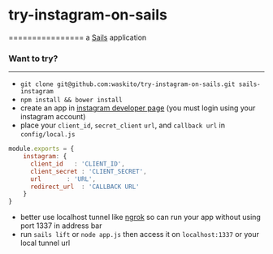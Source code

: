 # try-instagram-on-sails
================
a [Sails](http://sailsjs.org) application


### Want to try?
-------
  * `git clone git@github.com:waskito/try-instagram-on-sails.git sails-instagram`
  * `npm install && bower install`
  * create an app in [instagram developer page](instagram.com/developer/clients/manage) (you must login using your instagram account)
  * place your `client_id`, `secret_client` `url`, and `callback url` in `config/local.js`
```javascript
module.exports = {
 	instagram: {
      client_id   : 'CLIENT_ID',
      client_secret : 'CLIENT_SECRET',
      url       : 'URL',
      redirect_url  : 'CALLBACK URL'
    }
}
```
  * better use localhost tunnel like [ngrok](https://ngrok.com) so can run your app without using port 1337 in address bar
  * run `sails lift` or `node app.js` then access it on `localhost:1337` or your local tunnel url


